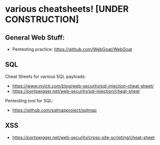 # various cheatsheets! [UNDER CONSTRUCTION]

## General Web Stuff:
- Pentesting practice: https://github.com/WebGoat/WebGoat

## SQL
Cheat Sheets for various SQL payloads:
- https://www.invicti.com/blog/web-security/sql-injection-cheat-sheet/
- https://portswigger.net/web-security/sql-injection/cheat-sheet

Pentesting tool for SQL:
- https://github.com/sqlmapproject/sqlmap

## XSS
- https://portswigger.net/web-security/cross-site-scripting/cheat-sheet
